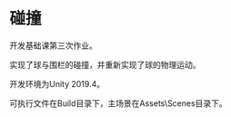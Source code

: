 # 碰撞

开发基础课第三次作业。

实现了球与围栏的碰撞，并重新实现了球的物理运动。

开发环境为Unity 2019.4。

可执行文件在Build目录下，主场景在Assets\Scenes目录下。
